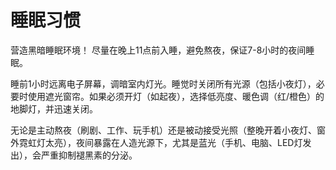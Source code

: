 # 睡眠习惯



营造黑暗睡眠环境！ 尽量在晚上11点前入睡，避免熬夜，保证7-8小时的夜间睡眠。



睡前1小时远离电子屏幕，调暗室内灯光。睡觉时关闭所有光源（包括小夜灯），必要时使用遮光窗帘。如果必须开灯（如起夜），选择低亮度、暖色调（红/橙色）的地脚灯，并迅速关闭。



无论是主动熬夜（刷剧、工作、玩手机）还是被动接受光照（整晚开着小夜灯、窗外霓虹灯太亮），夜间暴露在人造光源下，尤其是蓝光（手机、电脑、LED灯发出），会严重抑制褪黑素的分泌。 